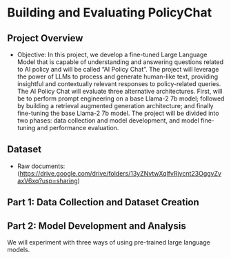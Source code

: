 # Building and Evaluating PolicyChat

## Project Overview
- Objective: In this project, we develop a fine-tuned Large Language Model that is capable of understanding and answering questions related to AI policy and will be called “AI Policy Chat”. The project will leverage the power of LLMs to process and generate human-like text, providing insightful and contextually relevant responses to policy-related queries. The AI Policy Chat will evaluate three alternative architectures. First, will be to perform prompt engineering on a base Llama-2 7b model; followed by building a retrieval augmented generation architecture; and finally fine-tuning the base Llama-2 7b model. The project will be divided into two phases: data collection and model development, and model fine-tuning and performance evaluation.

## Dataset
- Raw documents: (https://drive.google.com/drive/folders/13yZNvtwXqlfvRjycnt23OggvZvaxV6xq?usp=sharing)

## Part 1: Data Collection and Dataset Creation

## Part 2: Model Development and Analysis
We will experiment with three ways of using pre-trained large language models.
